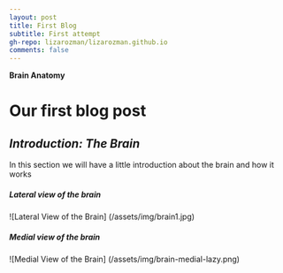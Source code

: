 ```yaml
---
layout: post
title: First Blog
subtitle: First attempt
gh-repo: lizarozman/lizarozman.github.io
comments: false
---
```


**Brain Anatomy**

# Our first blog post
## _Introduction: The Brain_

In this section we will have a little introduction about the brain and how it works

##### Lateral view of the brain
![Lateral View of the Brain] (/assets/img/brain1.jpg)   
##### Medial view of the brain
![Medial View of the Brain] (/assets/img/brain-medial-lazy.png)
